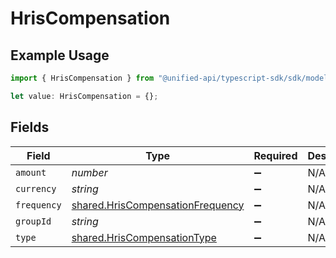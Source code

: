 # HrisCompensation

## Example Usage

```typescript
import { HrisCompensation } from "@unified-api/typescript-sdk/sdk/models/shared";

let value: HrisCompensation = {};
```

## Fields

| Field                                                                                       | Type                                                                                        | Required                                                                                    | Description                                                                                 |
| ------------------------------------------------------------------------------------------- | ------------------------------------------------------------------------------------------- | ------------------------------------------------------------------------------------------- | ------------------------------------------------------------------------------------------- |
| `amount`                                                                                    | *number*                                                                                    | :heavy_minus_sign:                                                                          | N/A                                                                                         |
| `currency`                                                                                  | *string*                                                                                    | :heavy_minus_sign:                                                                          | N/A                                                                                         |
| `frequency`                                                                                 | [shared.HrisCompensationFrequency](../../../sdk/models/shared/hriscompensationfrequency.md) | :heavy_minus_sign:                                                                          | N/A                                                                                         |
| `groupId`                                                                                   | *string*                                                                                    | :heavy_minus_sign:                                                                          | N/A                                                                                         |
| `type`                                                                                      | [shared.HrisCompensationType](../../../sdk/models/shared/hriscompensationtype.md)           | :heavy_minus_sign:                                                                          | N/A                                                                                         |